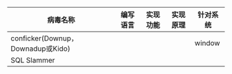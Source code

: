 |病毒名称|编写语言|实现功能|实现原理|针对系统|
|-------|-------|-------|-------|----|
|conficker(Downup，Downadup或Kido)||||window|
|SQL Slammer||||
